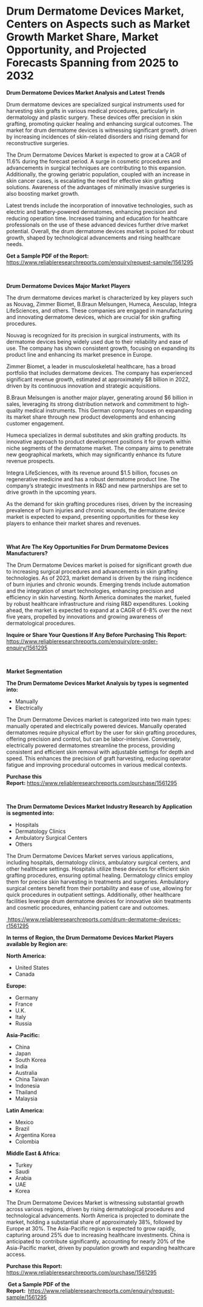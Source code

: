 <p><h1>Drum Dermatome Devices Market, Centers on Aspects such as Market Growth Market Share, Market Opportunity, and Projected Forecasts Spanning from 2025 to 2032</h1></p><p><strong>Drum Dermatome Devices Market Analysis and Latest Trends</strong></p>
<p><p>Drum dermatome devices are specialized surgical instruments used for harvesting skin grafts in various medical procedures, particularly in dermatology and plastic surgery. These devices offer precision in skin grafting, promoting quicker healing and enhancing surgical outcomes. The market for drum dermatome devices is witnessing significant growth, driven by increasing incidences of skin-related disorders and rising demand for reconstructive surgeries.</p><p>The Drum Dermatome Devices Market is expected to grow at a CAGR of 11.6% during the forecast period. A surge in cosmetic procedures and advancements in surgical techniques are contributing to this expansion. Additionally, the growing geriatric population, coupled with an increase in skin cancer cases, is escalating the need for effective skin grafting solutions. Awareness of the advantages of minimally invasive surgeries is also boosting market growth.</p><p>Latest trends include the incorporation of innovative technologies, such as electric and battery-powered dermatomes, enhancing precision and reducing operation time. Increased training and education for healthcare professionals on the use of these advanced devices further drive market potential. Overall, the drum dermatome devices market is poised for robust growth, shaped by technological advancements and rising healthcare needs.</p></p>
<p><strong>Get a Sample PDF of the Report:&nbsp;</strong> <a href="https://www.reliableresearchreports.com/enquiry/request-sample/1561295?utm_campaign=3360&utm_medium=2&utm_source=Github&utm_content=ia&utm_term=14042025&utm_id=drum-dermatome-devices">https://www.reliableresearchreports.com/enquiry/request-sample/1561295</a></p>
<p>&nbsp;</p>
<p><strong>Drum Dermatome Devices Major Market Players</strong></p>
<p><p>The drum dermatome devices market is characterized by key players such as Nouvag, Zimmer Biomet, B.Braun Melsungen, Humeca, Aesculap, Integra LifeSciences, and others. These companies are engaged in manufacturing and innovating dermatome devices, which are crucial for skin grafting procedures.</p><p>Nouvag is recognized for its precision in surgical instruments, with its dermatome devices being widely used due to their reliability and ease of use. The company has shown consistent growth, focusing on expanding its product line and enhancing its market presence in Europe.</p><p>Zimmer Biomet, a leader in musculoskeletal healthcare, has a broad portfolio that includes dermatome devices. The company has experienced significant revenue growth, estimated at approximately $8 billion in 2022, driven by its continuous innovation and strategic acquisitions.</p><p>B.Braun Melsungen is another major player, generating around $6 billion in sales, leveraging its strong distribution network and commitment to high-quality medical instruments. This German company focuses on expanding its market share through new product developments and enhancing customer engagement.</p><p>Humeca specializes in dermal substitutes and skin grafting products. Its innovative approach to product development positions it for growth within niche segments of the dermatome market. The company aims to penetrate new geographical markets, which may significantly enhance its future revenue prospects.</p><p>Integra LifeSciences, with its revenue around $1.5 billion, focuses on regenerative medicine and has a robust dermatome product line. The company’s strategic investments in R&D and new partnerships are set to drive growth in the upcoming years.</p><p>As the demand for skin grafting procedures rises, driven by the increasing prevalence of burn injuries and chronic wounds, the dermatome device market is expected to expand, presenting opportunities for these key players to enhance their market shares and revenues.</p></p>
<p>&nbsp;</p>
<p><strong>What Are The Key Opportunities For Drum Dermatome Devices Manufacturers?</strong></p>
<p><p>The Drum Dermatome Devices market is poised for significant growth due to increasing surgical procedures and advancements in skin grafting technologies. As of 2023, market demand is driven by the rising incidence of burn injuries and chronic wounds. Emerging trends include automation and the integration of smart technologies, enhancing precision and efficiency in skin harvesting. North America dominates the market, fueled by robust healthcare infrastructure and rising R&D expenditures. Looking ahead, the market is expected to expand at a CAGR of 6-8% over the next five years, propelled by innovations and growing awareness of dermatological procedures.</p></p>
<p><strong>Inquire or Share Your Questions If Any Before Purchasing This Report:</strong> <a href="https://www.reliableresearchreports.com/enquiry/pre-order-enquiry/1561295?utm_campaign=3360&utm_medium=2&utm_source=Github&utm_content=ia&utm_term=14042025&utm_id=drum-dermatome-devices">https://www.reliableresearchreports.com/enquiry/pre-order-enquiry/1561295</a></p>
<p>&nbsp;</p>
<p><strong>Market Segmentation</strong></p>
<p><strong>The Drum Dermatome Devices Market Analysis by types is segmented into:</strong></p>
<p><ul><li>Manually</li><li>Electrically</li></ul></p>
<p><p>The Drum Dermatome Devices market is categorized into two main types: manually operated and electrically powered devices. Manually operated dermatomes require physical effort by the user for skin grafting procedures, offering precision and control, but can be labor-intensive. Conversely, electrically powered dermatomes streamline the process, providing consistent and efficient skin removal with adjustable settings for depth and speed. This enhances the precision of graft harvesting, reducing operator fatigue and improving procedural outcomes in various medical contexts.</p></p>
<p><strong>Purchase this Report:&nbsp;</strong><a href="https://www.reliableresearchreports.com/purchase/1561295?utm_campaign=3360&utm_medium=2&utm_source=Github&utm_content=ia&utm_term=14042025&utm_id=drum-dermatome-devices">https://www.reliableresearchreports.com/purchase/1561295</a></p>
<p>&nbsp;</p>
<p><strong>The Drum Dermatome Devices Market Industry Research by Application is segmented into:</strong></p>
<p><ul><li>Hospitals</li><li>Dermatology Clinics</li><li>Ambulatory Surgical Centers</li><li>Others</li></ul></p>
<p><p>The Drum Dermatome Devices Market serves various applications, including hospitals, dermatology clinics, ambulatory surgical centers, and other healthcare settings. Hospitals utilize these devices for efficient skin grafting procedures, ensuring optimal healing. Dermatology clinics employ them for precise skin harvesting in treatments and surgeries. Ambulatory surgical centers benefit from their portability and ease of use, allowing for quick procedures in outpatient settings. Additionally, other healthcare facilities leverage drum dermatome devices for innovative skin treatments and cosmetic procedures, enhancing patient care and outcomes.</p></p>
<p><a href="https://www.reliableresearchreports.com/drum-dermatome-devices-r1561295?utm_campaign=3360&utm_medium=2&utm_source=Github&utm_content=ia&utm_term=14042025&utm_id=drum-dermatome-devices">&nbsp;https://www.reliableresearchreports.com/drum-dermatome-devices-r1561295</a></p>
<p><strong>In terms of Region, the Drum Dermatome Devices Market Players available by Region are:</strong></p>
<p>
    <p> <strong> North America: </strong>
        <ul>
            <li>United States</li>
            <li>Canada</li>
        </ul>
        </p> 
    <p> <strong> Europe: </strong>
        <ul>
            <li>Germany</li>
            <li>France</li>
            <li>U.K.</li>
            <li>Italy</li>
            <li>Russia</li>
        </ul>
        </p> 
    <p> <strong> Asia-Pacific: </strong>
        <ul>
            <li>China</li>
            <li>Japan</li>
            <li>South Korea</li>
            <li>India</li>
            <li>Australia</li>
            <li>China Taiwan</li>
            <li>Indonesia</li>
            <li>Thailand</li>
            <li>Malaysia</li>
        </ul>
        </p> 
    <p> <strong> Latin America: </strong>
        <ul>
            <li>Mexico</li>
            <li>Brazil</li>
            <li>Argentina Korea</li>
            <li>Colombia</li>
        </ul>
        </p> 
    <p> <strong> Middle East & Africa: </strong>
        <ul>
            <li>Turkey</li>
            <li>Saudi</li>
            <li>Arabia</li>
            <li>UAE</li>
            <li>Korea</li>
        </ul>
    </p>
    </p>
<p><p>The Drum Dermatome Devices Market is witnessing substantial growth across various regions, driven by rising dermatological procedures and technological advancements. North America is projected to dominate the market, holding a substantial share of approximately 38%, followed by Europe at 30%. The Asia-Pacific region is expected to grow rapidly, capturing around 25% due to increasing healthcare investments. China is anticipated to contribute significantly, accounting for nearly 20% of the Asia-Pacific market, driven by population growth and expanding healthcare access.</p></p>
<p><strong>Purchase this Report: </strong><a href="https://www.reliableresearchreports.com/purchase/1561295?utm_campaign=3360&utm_medium=2&utm_source=Github&utm_content=ia&utm_term=14042025&utm_id=drum-dermatome-devices">https://www.reliableresearchreports.com/purchase/1561295</a></p>
<p>&nbsp;<strong>Get a Sample PDF of the Report:&nbsp;&nbsp;</strong><a href="https://www.reliableresearchreports.com/enquiry/request-sample/1561295?utm_campaign=3360&utm_medium=2&utm_source=Github&utm_content=ia&utm_term=14042025&utm_id=drum-dermatome-devices">https://www.reliableresearchreports.com/enquiry/request-sample/1561295</a></p>
<p><strong></strong></p>
<p><p></p><p></p><p></p></p>